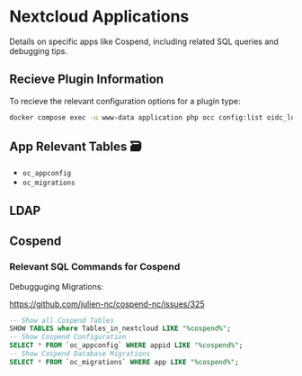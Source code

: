 # Nextcloud Applications

Details on specific apps like Cospend, including related SQL queries and debugging tips.

## Recieve Plugin Information
To recieve the relevant configuration options for a plugin type:
```bash
docker compose exec -u www-data application php occ config:list oidc_login
```

## App Relevant Tables 🗃️

- `oc_appconfig`
- `oc_migrations`

## LDAP

## Cospend 

### Relevant SQL Commands for Cospend
Debugguging Migrations: 

https://github.com/julien-nc/cospend-nc/issues/325

```sql
-- Show all Cospend Tables
SHOW TABLES where Tables_in_nextcloud LIKE "%cospend%";
-- Show Cospend Configuration
SELECT * FROM `oc_appconfig` WHERE appid LIKE "%cospend%";
-- Show Cospend Database Migrations 
SELECT * FROM `oc_migrations` WHERE app LIKE "%cospend%";
```